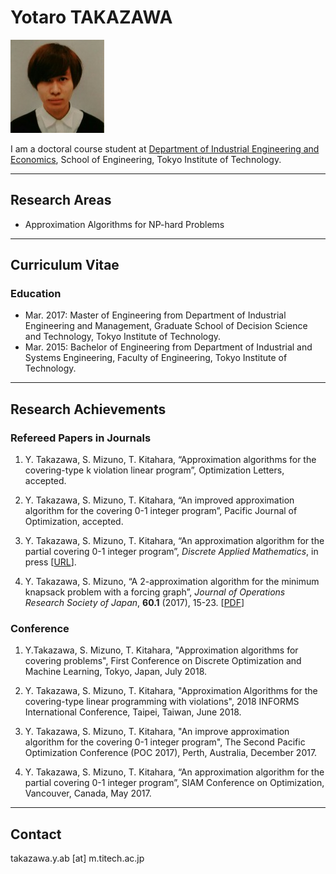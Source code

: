 # Yotaro TAKAZAWA

![Yotaro Takazawa](img/takazawa.jpg)

I am a doctoral course student at [Department of Industrial Engineering and Economics](http://educ.titech.ac.jp/iee/eng/), School of Engineering, Tokyo Institute of Technology.

---
## Research Areas
-   Approximation Algorithms for NP-hard Problems

---

## Curriculum Vitae
### Education
-   Mar. 2017: Master of Engineering from Department of Industrial Engineering and Management, Graduate School of Decision Science and Technology, Tokyo Institute of Technology.
-   Mar. 2015: Bachelor of Engineering from Department of Industrial and Systems Engineering, Faculty of Engineering, Tokyo Institute of Technology.

---
## Research Achievements

### Refereed Papers in Journals

1. Y. Takazawa, S. Mizuno, T. Kitahara, “Approximation algorithms for the covering-type k violation linear program”, Optimization Letters, accepted.

1. Y. Takazawa, S. Mizuno, T. Kitahara, “An improved approximation algorithm for the covering 0-1 integer program”, Pacific Journal of Optimization, accepted.

1.  Y. Takazawa, S. Mizuno, T. Kitahara, “An approximation algorithm for the partial covering 0-1 integer program”,
*Discrete Applied Mathematics*, in press [[URL](http://www.sciencedirect.com/science/article/pii/S0166218X17304109)].

1.   Y. Takazawa, S. Mizuno, “A 2-approximation algorithm for the minimum knapsack problem with a forcing graph”, *Journal of Operations Research Society of Japan*, **60.1** (2017), 15-23. [[PDF](http://www.orsj.or.jp/~archive/pdf/e_mag/Vol.60_01_015.pdf)]

### Conference

1. Y.Takazawa, S. Mizuno, T. Kitahara, "Approximation algorithms for covering problems", First Conference on
Discrete Optimization and Machine Learning, Tokyo, Japan, July 2018.

1. Y. Takazawa, S. Mizuno, T. Kitahara, "Approximation Algorithms for the covering-type linear programming with violations", 2018 INFORMS International Conference, Taipei, Taiwan, June 2018.

1. Y. Takazawa, S. Mizuno, T. Kitahara, "An improve approximation algorithm for the covering 0-1 integer program", The Second Pacific Optimization Conference (POC 2017), Perth, Australia, December 2017.

1.	Y. Takazawa, S. Mizuno, T. Kitahara, “An approximation algorithm for the partial covering 0-1 integer program”, SIAM Conference on Optimization, Vancouver, Canada, May 2017.

---
## Contact
takazawa.y.ab [at] m.titech.ac.jp

